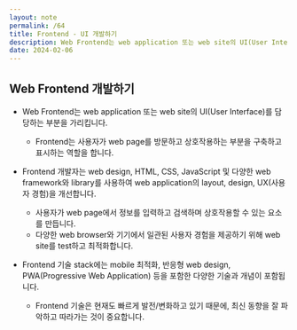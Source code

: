 ```yaml
---
layout: note
permalink: /64
title: Frontend - UI 개발하기
description: Web Frontend는 web application 또는 web site의 UI(User Interface)를 담당하는 부분을 가리킵니다.
date: 2024-02-06
---
```



## Web Frontend 개발하기

- Web Frontend는 web application 또는 web site의 UI(User Interface)를 담당하는 부분을 가리킵니다.
    - Frontend는 사용자가 web page를 방문하고 상호작용하는 부분을 구축하고 표시하는 역할을 합니다.

- Frontend 개발자는 web design, HTML, CSS, JavaScript 및 다양한 web framework와 library를 사용하여 web application의 layout, design, UX(사용자 경험)을 개선합니다.
    - 사용자가 web page에서 정보를 입력하고 검색하며 상호작용할 수 있는 요소를 만듭니다.
    - 다양한 web browser와 기기에서 일관된 사용자 경험을 제공하기 위해 web site를 test하고 최적화합니다.

- Frontend 기술 stack에는 mobile 최적화, 반응형 web design, PWA(Progressive Web Application) 등을 포함한 다양한 기술과 개념이 포함됩니다.
    - Frontend 기술은 현재도 빠르게 발전/변화하고 있기 때문에, 최신 동향을 잘 파악하고 따라가는 것이 중요합니다.
